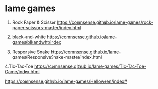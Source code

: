
# lame games

1. Rock Paper & Scissor
https://comnsense.github.io/lame-games/rock-paper-scissors-master/index.html

2. black-and-white
https://comnsense.github.io/lame-games/blkandwht/index

3. Responsive Snake 
https://comnsense.github.io/lame-games/ResponsiveSnake-master/index.html

4.Tic-Tac-Toe 
https://comnsense.github.io/lame-games/Tic-Tac-Toe-Game/index.html


https://comnsense.github.io/lame-games/Helloween/index#
